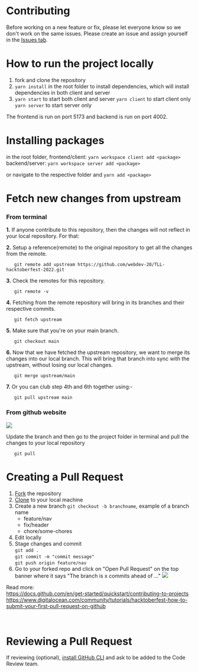 # Contributing

Before working on a new feature or fix, please let everyone know so we don't work on the same issues. Please create an issue and assign yourself in the [Issues tab](https://assets.digitalocean.com/articles/hfestfirstpr-pr.gif).

# How to run the project locally

1. fork and clone the repository
2. `yarn install` in the root folder to install dependencies, which will install dependencies in both client and server
3. `yarn start` to start both client and server
   `yarn client` to start client only
   `yarn server` to start server only

The frontend is run on port 5173 and backend is run on port 4002.

# Installing packages
in the root folder, 
frontend/client: `yarn workspace client add <package>`
backend/server: `yarn workspace server add <package>`

or navigate to the respective folder and `yarn add <package>`

# Fetch new changes from upstream

### From terminal

**1.** If anyone contribute to this repository, then the changes will not reflect in your local repository. For that:

**2.** Setup a reference(remote) to the original repository to get all the changes from the remote.

```
   git remote add upstream https://github.com/webdev-20/TLL-hacktoberfest-2022.git
```

**3.** Check the remotes for this repository.

```
   git remote -v
```

**4.** Fetching from the remote repository will bring in its branches and their respective commits.

```
   git fetch upstream
```

**5.** Make sure that you're on your main branch.

```
   git checkout main
```

**6.** Now that we have fetched the upstream repository, we want to merge its changes into our local branch. This will bring that branch into sync with the upstream, without losing our local changes.

```
   git merge upstream/main
```

**7.** Or you can club step 4th and 6th together using:-

```
   git pull upstream main
```

### From github website

[![](https://i.imgur.com/7eLUTJQm.jpg)](https://i.imgur.com/7eLUTJQ.png)

Update the branch and then go to the project folder in terminal and pull the changes to your local repository
```
   git pull
```

# Creating a Pull Request

1. [Fork](https://docs.github.com/en/get-started/quickstart/fork-a-repo) the repository
2. [Clone](https://docs.github.com/en/get-started/quickstart/fork-a-repo#cloning-your-forked-repository) to your local machine
3. Create a new branch `git checkout -b branchname`, example of a branch name
   - feature/nav
   - fix/header
   - chore/some-chores
4. Edit locally
5. Stage changes and commit <br/>
   `git add .` <br/>
   `git commit -m "commit message"` <br/>
   `git push origin feature/nav`
6. Go to your forked repo and click on "Open Pull Request" on the top banner where it says "The branch is x commits ahead of ..."
   [![](https://i.imgur.com/luSAAVKm.jpg)](https://i.imgur.com/luSAAVK.png)

Read more: <br/>
https://docs.github.com/en/get-started/quickstart/contributing-to-projects <br />
https://www.digitalocean.com/community/tutorials/hacktoberfest-how-to-submit-your-first-pull-request-on-github

<br />

# Reviewing a Pull Request

If reviewing (optional), [install GitHub CLI](https://cli.github.com/) and ask to be added to the Code Review team.

